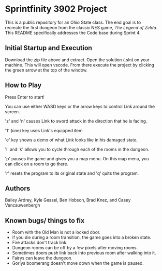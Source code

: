 # Sprintfinity 3902 Project

This is a public repository for an Ohio State class. The end goal is to
recreate the first dungeon from the classic NES game, *The Legend of Zelda*.
This README specifically addresses the Code base during Sprint 4.

## Initial Startup and Execution

Download the zip file above and extract. Open the solution (.sln) on your
machine. This will open vscode. From there execute the project by clicking the
green arrow at the top of the window.

## How to Play

Press Enter to start!

You can use either WASD keys or the arrow keys to control Link around the 
screen.

'z' and 'n' causes Link to sword attack in the direction that he is facing.

'1' (one) key uses Link's equipped item

'e' key shows a demo of what Link looks like in his damaged state.

'l' and 'k' allows you to cycle through each of the rooms in the dungeon.

'p' pauses the game and gives you a map menu. On this map menu, you can click
on a room to go there.

'r' resets the program to its original state and 'q' quits the program.

## Authors

Bailey Ardrey, Kyle Gessel, Ben Hobson, Brad Knez, and Casey Vancauwenbergh


## Known bugs/ things to fix
* Room with the Old Man is not a locked door.
* If you die during a room transition, the game goes into a broken state.
* Fire attacks don't track link.
* Dungeon rooms can be off by a few pixels after moving rooms.
* Sometimes doors push link back into previous room after walking into it.
* Fairys can leave the dungeon.
* Goriya boomerang doesn't move down when the game is paused.